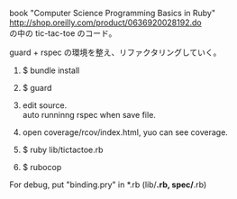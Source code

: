 
book "Computer Science Programming Basics in Ruby"  http://shop.oreilly.com/product/0636920028192.do  
の中の  tic-tac-toe のコード。  

 guard + rspec の環境を整え、リファクタリングしていく。
  

1. $ bundle install  
2. $ guard  
3. edit source.  
   auto runninng rspec when save file.  
4. open coverage/rcov/index.html, yuo can see coverage.  
  
5. $ ruby lib/tictactoe.rb
  
6. $ rubocop

For debug, put "binding.pry" in *.rb (lib/**.rb, spec/**.rb)  

